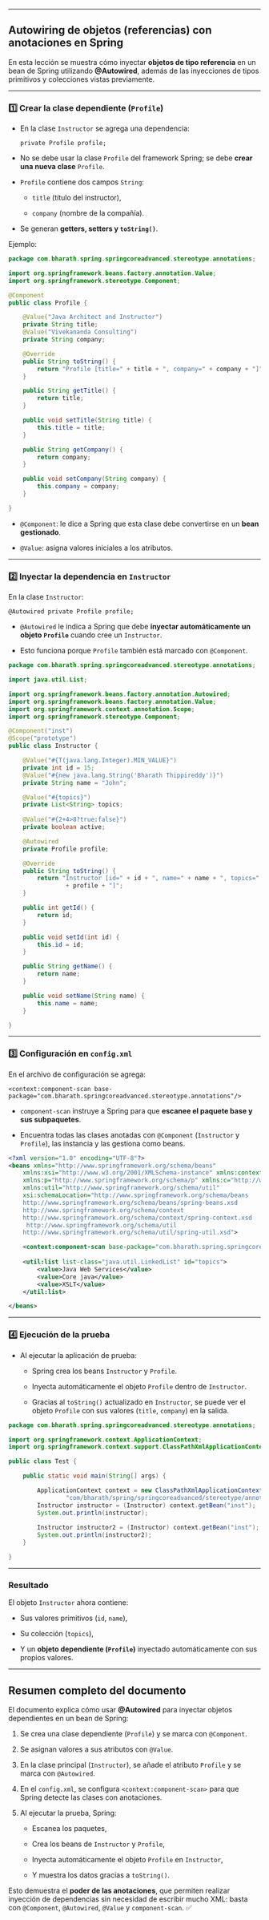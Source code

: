 
---

## Autowiring de objetos (referencias) con anotaciones en Spring

En esta lección se muestra cómo inyectar **objetos de tipo referencia** en un bean de Spring utilizando **@Autowired**, además de las inyecciones de tipos primitivos y colecciones vistas previamente.

---

### 1️⃣ Crear la clase dependiente (`Profile`)

- En la clase `Instructor` se agrega una dependencia:
    
    `private Profile profile;`
    
- No se debe usar la clase `Profile` del framework Spring; se debe **crear una nueva clase** `Profile`.
    
- `Profile` contiene dos campos `String`:
    
    - `title` (título del instructor),
        
    - `company` (nombre de la compañía).
        
- Se generan **getters, setters y `toString()`**.
    

Ejemplo:

```java
package com.bharath.spring.springcoreadvanced.stereotype.annotations;

import org.springframework.beans.factory.annotation.Value;
import org.springframework.stereotype.Component;

@Component
public class Profile {

	@Value("Java Architect and Instructor")
	private String title;
	@Value("Vivekananda Consulting")
	private String company;

	@Override
	public String toString() {
		return "Profile [title=" + title + ", company=" + company + "]";
	}

	public String getTitle() {
		return title;
	}

	public void setTitle(String title) {
		this.title = title;
	}

	public String getCompany() {
		return company;
	}

	public void setCompany(String company) {
		this.company = company;
	}

}
```

- `@Component`: le dice a Spring que esta clase debe convertirse en un **bean gestionado**.
    
- `@Value`: asigna valores iniciales a los atributos.
    

---

### 2️⃣ Inyectar la dependencia en `Instructor`

En la clase `Instructor`:

`@Autowired private Profile profile;`

- `@Autowired` le indica a Spring que debe **inyectar automáticamente un objeto `Profile`** cuando cree un `Instructor`.
    
- Esto funciona porque `Profile` también está marcado con `@Component`.
    

```java
package com.bharath.spring.springcoreadvanced.stereotype.annotations;

import java.util.List;

import org.springframework.beans.factory.annotation.Autowired;
import org.springframework.beans.factory.annotation.Value;
import org.springframework.context.annotation.Scope;
import org.springframework.stereotype.Component;

@Component("inst")
@Scope("prototype")
public class Instructor {

	@Value("#{T(java.lang.Integer).MIN_VALUE}")
	private int id = 15;
	@Value("#{new java.lang.String('Bharath Thippireddy')}")
	private String name = "John";

	@Value("#{topics}")
	private List<String> topics;
	
	@Value("#{2+4>8?true:false}")
	private boolean active;

	@Autowired
	private Profile profile;

	@Override
	public String toString() {
		return "Instructor [id=" + id + ", name=" + name + ", topics=" + topics + ", active=" + active + ", profile="
				+ profile + "]";
	}

	public int getId() {
		return id;
	}

	public void setId(int id) {
		this.id = id;
	}

	public String getName() {
		return name;
	}

	public void setName(String name) {
		this.name = name;
	}

}

```

---

### 3️⃣ Configuración en `config.xml`

En el archivo de configuración se agrega:

`<context:component-scan base-package="com.bharath.springcoreadvanced.stereotype.annotations"/>`

- `component-scan` instruye a Spring para que **escanee el paquete base y sus subpaquetes**.
    
- Encuentra todas las clases anotadas con `@Component` (`Instructor` y `Profile`), las instancia y las gestiona como beans.
    
```xml
<?xml version="1.0" encoding="UTF-8"?>
<beans xmlns="http://www.springframework.org/schema/beans"
	xmlns:xsi="http://www.w3.org/2001/XMLSchema-instance" xmlns:context="http://www.springframework.org/schema/context"
	xmlns:p="http://www.springframework.org/schema/p" xmlns:c="http://www.springframework.org/schema/c"
	xmlns:util="http://www.springframework.org/schema/util"
	xsi:schemaLocation="http://www.springframework.org/schema/beans
    http://www.springframework.org/schema/beans/spring-beans.xsd
    http://www.springframework.org/schema/context
    http://www.springframework.org/schema/context/spring-context.xsd
     http://www.springframework.org/schema/util
    http://www.springframework.org/schema/util/spring-util.xsd">

	<context:component-scan base-package="com.bharath.spring.springcoreadvanced.stereotype.annotations"/>
	
	<util:list list-class="java.util.LinkedList" id="topics">
		<value>Java Web Services</value>
		<value>Core java</value>
		<value>XSLT</value>
	</util:list>

</beans>
```

---

### 4️⃣ Ejecución de la prueba

- Al ejecutar la aplicación de prueba:
    
    - Spring crea los beans `Instructor` y `Profile`.
        
    - Inyecta automáticamente el objeto `Profile` dentro de `Instructor`.
        
    - Gracias al `toString()` actualizado en `Instructor`, se puede ver el objeto `Profile` con sus valores (`title`, `company`) en la salida.
        
```java
package com.bharath.spring.springcoreadvanced.stereotype.annotations;

import org.springframework.context.ApplicationContext;
import org.springframework.context.support.ClassPathXmlApplicationContext;

public class Test {

	public static void main(String[] args) {

		ApplicationContext context = new ClassPathXmlApplicationContext(
				"com/bharath/spring/springcoreadvanced/stereotype/annotations/config.xml");
		Instructor instructor = (Instructor) context.getBean("inst");
		System.out.println(instructor);
		
		Instructor instructor2 = (Instructor) context.getBean("inst");
		System.out.println(instructor2);
	}

}

```


---

### Resultado

El objeto `Instructor` ahora contiene:

- Sus valores primitivos (`id`, `name`),
    
- Su colección (`topics`),
    
- Y un **objeto dependiente (`Profile`)** inyectado automáticamente con sus propios valores.
    

---

## **Resumen completo del documento**

El documento explica cómo usar **@Autowired** para inyectar objetos dependientes en un bean de Spring:

1. Se crea una clase dependiente (`Profile`) y se marca con `@Component`.
    
2. Se asignan valores a sus atributos con `@Value`.
    
3. En la clase principal (`Instructor`), se añade el atributo `Profile` y se marca con `@Autowired`.
    
4. En el `config.xml`, se configura `<context:component-scan>` para que Spring detecte las clases con anotaciones.
    
5. Al ejecutar la prueba, Spring:
    
    - Escanea los paquetes,
        
    - Crea los beans de `Instructor` y `Profile`,
        
    - Inyecta automáticamente el objeto `Profile` en `Instructor`,
        
    - Y muestra los datos gracias a `toString()`.
        

Esto demuestra el **poder de las anotaciones**, que permiten realizar inyección de dependencias sin necesidad de escribir mucho XML: basta con `@Component`, `@Autowired`, `@Value` y `component-scan`. ✅